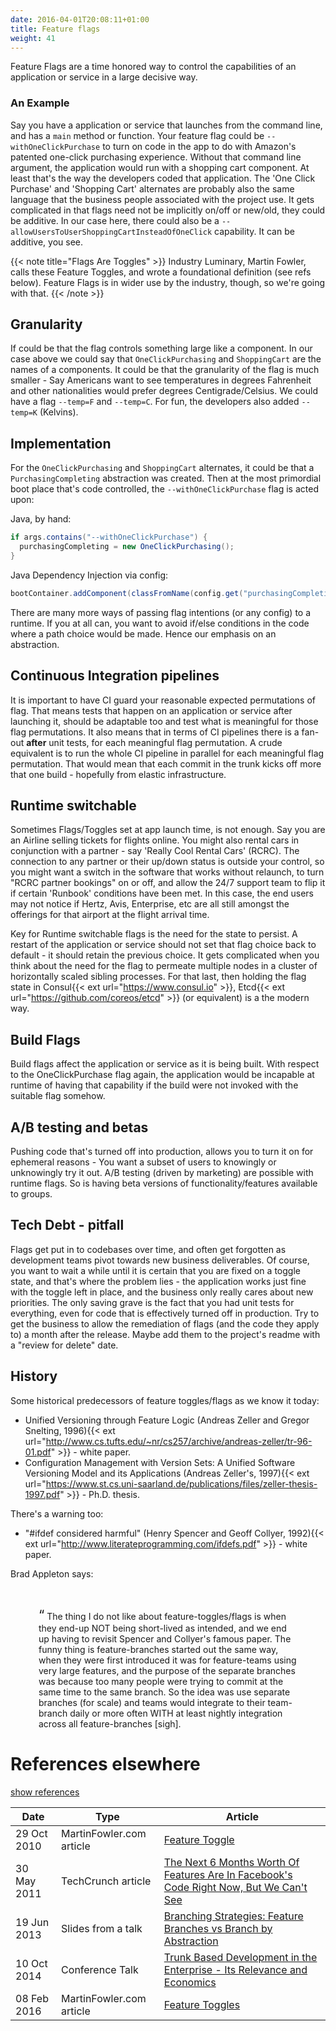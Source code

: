 ```yaml
---
date: 2016-04-01T20:08:11+01:00
title: Feature flags
weight: 41
---
```


Feature Flags are a time honored way to control the capabilities of an application or service in a large decisive way. 

### An Example

Say you have 
a application or service that launches from the command line, and has a `main` method or function. Your feature flag 
could be `--withOneClickPurchase` to turn on code in the app to do with Amazon's patented one-click purchasing 
experience.  Without that command line argument, the application would run with a shopping cart component. At least
that's the way the developers coded that application. The 'One Click Purchase' and 'Shopping Cart' alternates are 
probably also the same language that the business people associated with the project use. It gets complicated in 
that flags need not be implicitly on/off or new/old, they could be additive. In our case here, there could also be a
`--allowUsersToUserShoppingCartInsteadOfOneClick` capability. It can be additive, you see.

{{< note title="Flags Are Toggles" >}}
Industry Luminary, Martin Fowler, calls these Feature Toggles, and wrote a foundational definition (see refs below). 
Feature Flags is in wider use by the industry, though, so we're going with that.
{{< /note >}}

## Granularity

If could be that the flag controls something large like a component. In our case above we could say that 
`OneClickPurchasing` and `ShoppingCart` are the names of a components.  It could be that the granularity of the flag
is much smaller - Say Americans want to see temperatures in degrees Fahrenheit and other nationalities would 
prefer degrees Centigrade/Celsius. We could have a flag `--temp=F` and `--temp=C`. For fun, the developers also added
`--temp=K` (Kelvins).

## Implementation

For the `OneClickPurchasing` and `ShoppingCart` alternates, it could be that a `PurchasingCompleting` 
abstraction was created. Then at the most primordial boot place that's code controlled, the `--withOneClickPurchase` flag
is acted upon:

Java, by hand:

```java
if args.contains("--withOneClickPurchase") {
  purchasingCompleting = new OneClickPurchasing();
}
```

Java Dependency Injection via config:

```java
bootContainer.addComponent(classFromName(config.get("purchasingCompleting")));

```

There are many more ways of passing flag intentions (or any config) to a runtime.  If you at all can, you want to 
 avoid if/else conditions in the code where a path choice would be made. Hence our emphasis on an abstraction.

## Continuous Integration pipelines

It is important to have CI guard your reasonable expected permutations of flag. That means tests that happen on an
application or service after launching it, should be adaptable too and test what is meaningful for those flag 
permutations. It also means that in terms of CI pipelines there is a fan-out **after** unit tests, for each meaningful
flag permutation. A crude equivalent is to run the whole CI pipeline in parallel for each meaningful flag permutation.
That would mean that each commit in the trunk kicks off more that one build - hopefully from elastic 
infrastructure.

## Runtime switchable

Sometimes Flags/Toggles set at app launch time, is not enough. Say you are an Airline selling tickets for flights online.
You might also rental cars in conjunction with a partner - say 'Really Cool Rental Cars' (RCRC). The connection to 
any partner or their up/down status is outside your control, so you might want a switch in the software that works 
without relaunch, to turn "RCRC partner bookings" on or off, and allow the 24&#47;7 support team to flip it if certain 'Runbook' conditions
have been met.  In this case, the end users may not notice if Hertz, Avis, Enterprise, etc are all still amongst
the offerings for that airport at the flight arrival time.

Key for Runtime switchable flags is the need for the state to persist. A restart of the application or service should
not set that flag choice back to default - it should retain the previous choice. It gets complicated when you think
about the need for the flag to permeate multiple nodes in a cluster of horizontally scaled sibling processes. For
that last, then holding the flag state in Consul{{< ext url="https://www.consul.io" >}}, 
Etcd{{< ext url="https://github.com/coreos/etcd" >}} (or equivalent) is a the modern way.

## Build Flags

Build flags affect the application or service as it is being built. With respect to the OneClickPurchase flag again,
the application would be incapable at runtime of having that capability if the build were not invoked with the suitable
flag somehow.

## A/B testing and betas

Pushing code that's turned off into production, allows you to turn it on for ephemeral reasons - You want a subset of 
users to knowingly or unknowingly try it out. A/B testing (driven by marketing) are possible with runtime flags. So is 
having beta versions of functionality/features available to groups.

## Tech Debt - pitfall

Flags get put in to codebases over time, and often get forgotten as development teams pivot towards new business deliverables.
Of course, you want to wait a while until it is certain that you are fixed on a toggle state, and that's where the 
problem lies - the application works just fine with the toggle left in place, and the business only really cares
about new priorities. The only saving grave is the fact that you had unit tests for everything, even for code that
is effectively turned off in production. Try to get the business to allow the remediation of flags (and the code
they apply to) a month after the release. Maybe add them to the project's readme with a "review for delete" date.

## History

Some historical predecessors of feature toggles/flags as we know it today:  

- Unified Versioning through Feature Logic (Andreas Zeller and Gregor Snelting, 1996){{< ext url="http://www.cs.tufts.edu/~nr/cs257/archive/andreas-zeller/tr-96-01.pdf" >}} - white paper.
- Configuration Management with Version Sets: A Unified Software Versioning Model and its Applications (Andreas Zeller's, 1997){{< ext url="https://www.st.cs.uni-saarland.de/publications/files/zeller-thesis-1997.pdf" >}} - Ph.D. thesis.

There's a warning too: 

- "#ifdef considered harmful" (Henry Spencer and Geoff Collyer, 1992){{< ext url="http://www.literateprogramming.com/ifdefs.pdf" >}} - white paper.

Brad Appleton says:

<br><div style="padding-left: 45px; padding-right: 45px"/><span style="font-size: 150%">&ldquo;</span>
The thing I do not like about feature-toggles/flags is when they end-up NOT being short-lived as intended, 
and we end up having to revisit Spencer and Collyer's famous paper. The funny thing is feature-branches 
started out the same way, when they were first introduced it was for feature-teams using very large features, and the 
purpose of the separate branches was because too many people were trying to commit at the same time to the same branch. 
So the idea was use separate branches (for scale) and teams would integrate to their team-branch daily or more often 
WITH at least nightly integration across all feature-branches [sigh].
</div>

# References elsewhere

<a id="showHideRefs" href="javascript:toggleRefs();">show references</a>

Date    | Type  | Article
--------|-------|--------
29 Oct 2010 | MartinFowler.com article | [Feature Toggle](https://martinfowler.com/bliki/FeatureToggle.html)
30 May 2011 | TechCrunch article |  [The Next 6 Months Worth Of Features Are In Facebook's Code Right Now, But We Can't See](http://techcrunch.com/2011/05/30/facebook-source-code)
19 Jun 2013 | Slides from a talk | [Branching Strategies: Feature Branches vs Branch by Abstraction](http://www.slideshare.net/cb372/branching-strategies)
10 Oct 2014 | Conference Talk | [Trunk Based Development in the Enterprise - Its Relevance and Economics](https://www.perforce.com/merge/2014-sessions/trunk-based-development-enterprise-its-relevance-economics)
08 Feb 2016 | MartinFowler.com article | [Feature Toggles](https://martinfowler.com/articles/feature-toggles.html)
